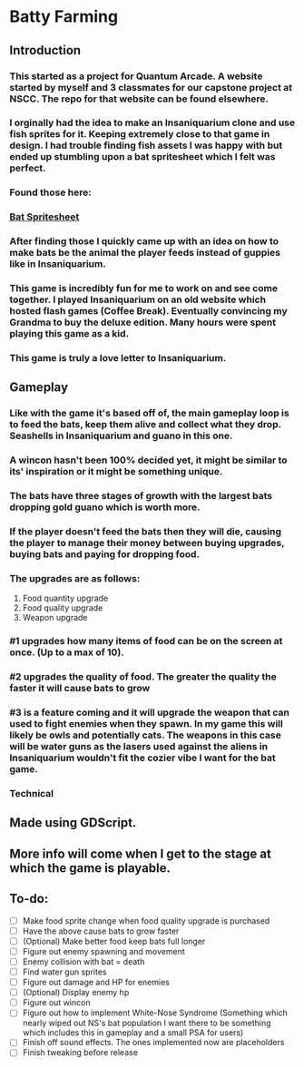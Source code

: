 # Batty Farming
## Introduction
### This started as a project for Quantum Arcade. A website started by myself and 3 classmates for our capstone project at NSCC. The repo for that website can be found elsewhere.
### I orginally had the idea to make an Insaniquarium clone and use fish sprites for it. Keeping extremely close to that game in design. I had trouble finding fish assets I was happy with but ended up stumbling upon a bat spritesheet which I felt was perfect. 
### Found those here: 
### [Bat Spritesheet](https://opengameart.org/content/lpc-monsters)
### After finding those I quickly came up with an idea on how to make bats be the animal the player feeds instead of guppies like in Insaniquarium.
### This game is incredibly fun for me to work on and see come together. I played Insaniquarium on an old website which hosted flash games (Coffee Break). Eventually convincing my Grandma to buy the deluxe edition. Many hours were spent playing this game as a kid. 
### This game is truly a love letter to Insaniquarium.
## Gameplay
### Like with the game it's based off of, the main gameplay loop is to feed the bats, keep them alive and collect what they drop. Seashells in Insaniquarium and guano in this one.
### A wincon hasn't been 100% decided yet, it might be similar to its' inspiration or it might be something unique.
### The bats have three stages of growth with the largest bats dropping gold guano which is worth more. 
### If the player doesn't feed the bats then they will die, causing the player to manage their money between buying upgrades, buying bats and paying for dropping food. 
### The upgrades are as follows:
1. Food quantity upgrade
2. Food quality upgrade
3. Weapon upgrade
### #1 upgrades how many items of food can be on the screen at once. (Up to a max of 10). 
### #2 upgrades the quality of food. The greater the quality the faster it will cause bats to grow
### #3 is a feature coming and it will upgrade the weapon that can used to fight enemies when they spawn. In my game this will likely be owls and potentially cats. The weapons in this case will be water guns as the lasers used against the aliens in Insaniquarium wouldn't fit the cozier vibe I want for the bat game. 
### Technical 
## Made using GDScript.
## More info will come when I get to the stage at which the game is playable. 
## To-do:
- [ ] Make food sprite change when food quality upgrade is purchased
- [ ] Have the above cause bats to grow faster
- [ ] \(Optional) Make better food keep bats full longer
- [ ] Figure out enemy spawning and movement
- [ ] Enemy collision with bat = death
- [ ] Find water gun sprites
- [ ] Figure out damage and HP for enemies
- [ ] \(Optional) Display enemy hp
- [ ] Figure out wincon
- [ ] Figure out how to implement White-Nose Syndrome (Something which nearly wiped out NS's bat population I want there to be something which includes this in gameplay and a small PSA for users)
- [ ] Finish off sound effects. The ones implemented now are placeholders
- [ ] Finish tweaking before release
